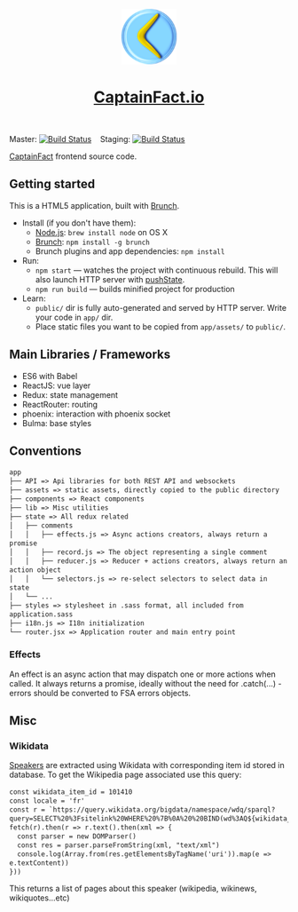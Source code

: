 <p align="center"><img src="app/assets/assets/img/logo.png" height="100"/></p>
<h1 align="center"><a href="https://captainfact.io">CaptainFact.io</a></h1>
<br/>

Master: [![Build Status](https://travis-ci.org/CaptainFact/captain-fact-frontend.svg?branch=travis-configuration)](https://travis-ci.org/CaptainFact/captain-fact-frontend) &nbsp;&nbsp;
Staging: [![Build Status](https://travis-ci.org/CaptainFact/captain-fact-frontend.svg?branch=staging)](https://travis-ci.org/CaptainFact/captain-fact-frontend)

[CaptainFact](https://captainfact.io) frontend source code.

## Getting started

This is a HTML5 application, built with [Brunch](http://brunch.io).

* Install (if you don't have them):
    * [Node.js](http://nodejs.org): `brew install node` on OS X
    * [Brunch](http://brunch.io): `npm install -g brunch`
    * Brunch plugins and app dependencies: `npm install`
* Run:
    * `npm start` — watches the project with continuous rebuild. This will also launch HTTP server with [pushState](https://developer.mozilla.org/en-US/docs/Web/Guide/API/DOM/Manipulating_the_browser_history).
    * `npm run build` — builds minified project for production
* Learn:
    * `public/` dir is fully auto-generated and served by HTTP server.  Write your code in `app/` dir.
    * Place static files you want to be copied from `app/assets/` to `public/`.

## Main Libraries / Frameworks

- ES6 with Babel
- ReactJS: vue layer
- Redux: state management
- ReactRouter: routing
- phoenix: interaction with phoenix socket
- Bulma: base styles

## Conventions

```
app
├── API => Api libraries for both REST API and websockets
├── assets => static assets, directly copied to the public directory
├── components => React components
├── lib => Misc utilities
├── state => All redux related
│   ├── comments
│   │   ├── effects.js => Async actions creators, always return a promise
│   │   ├── record.js => The object representing a single comment
│   │   ├── reducer.js => Reducer + actions creators, always return an action object
│   │   └── selectors.js => re-select selectors to select data in state
│   └── ...
├── styles => stylesheet in .sass format, all included from application.sass
├── i18n.js => I18n initialization
└── router.jsx => Application router and main entry point
```

### Effects

An effect is an async action that may dispatch one or more actions when called. It always returns a
promise, ideally without the need for .catch(...) - errors should be converted to FSA errors objects.

## Misc

### Wikidata

[Speakers](https://github.com/CaptainFact/captain-fact-data) are extracted using Wikidata with corresponding
item id stored in database. To get the Wikipedia page associated use this query:

```
const wikidata_item_id = 101410
const locale = 'fr'
const r = `https://query.wikidata.org/bigdata/namespace/wdq/sparql?query=SELECT%20%3Fsitelink%20WHERE%20%7B%0A%20%20BIND(wd%3AQ${wikidata_item_id}%20AS%20%3Fperson)%0A%20%20%3Fsitelink%20schema%3Aabout%20%3Fperson%20.%20%3Fsitelink%20schema%3AinLanguage%20%22${locale}%22%0A%7D`
fetch(r).then(r => r.text().then(xml => {
  const parser = new DOMParser()
  const res = parser.parseFromString(xml, "text/xml")
  console.log(Array.from(res.getElementsByTagName('uri')).map(e => e.textContent))
}))
```

This returns a list of pages about this speaker (wikipedia, wikinews, wikiquotes...etc)

